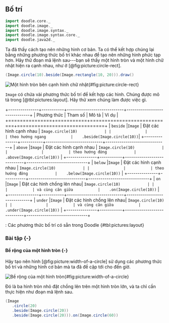 ## Bố trí

```scala mdoc:invisible
import doodle.core._
import doodle.image._
import doodle.image.syntax._
import doodle.image.syntax.core._
import doodle.java2d._
```

Ta đã thấy cách tạo nên những hình cơ bản. Ta có thể kết hợp chúng lại bằng những phương thức bố trí khác nhau để tạo nên những hình phức tạp hơn. Hãy thử đoạn mã lệnh sau---bạn sẽ thấy một hình tròn và một hình chữ nhật hiện ra cạnh nhau, như ở [@fig:picture:circle-rect].

```scala
(Image.circle(10).beside(Image.rectangle(10, 20))).draw()
```

![Một hình tròn bên cạnh hình chữ nhật](src/pages/pictures/circle-beside-rectangle.pdf+svg){#fig:picture:circle-rect}

`Image` có chứa vài phương thức bố trí để kết hợp các hình. Chúng được mô tả trong [@tbl:pictures:layout]. Hãy thử xem chúng làm được việc gì.

+---------------+-----------+----------------------------+------------------------------+
| Phương thức   | Tham số   | Mô tả                      | Ví dụ                        |
+===============+===========+============================+==============================+
| `beside`      |`Image`    | Đặt các hình cạnh nhau     | `Image.circle(10)            |
|               |           | theo hướng ngang           |    .beside(Image.circle(10))`|
+---------------+-----------+----------------------------+------------------------------+
| `above`       |`Image`    | Đặt các hình cạnh nhau     | `Image.circle(10)            |
|               |           | theo hướng đứng            |    .above(Image.circle(10))` |
+---------------+-----------+----------------------------+------------------------------+
| `below`       |`Image`    | Đặt các hình cạnh nhau     | `Image.circle(10)            |
|               |           | theo hướng đứng            |    .below(Image.circle(10))` |
+---------------+-----------+----------------------------+------------------------------+
| `on`          |`Image`    | Đặt các hình chồng lên nhau| `Image.circle(10)            |
|               |           | và cùng căn giữa           |    .on(Image.circle(10))`    |
+---------------+-----------+----------------------------+------------------------------+
| `under`       |`Image`    | Đặt các hình chồng lên nhau| `Image.circle(10)            |
|               |           | và cùng căn giữa           |    .under(Image.circle(10))` |
+---------------+-----------+----------------------------+------------------------------+

: Các phương thức bố trí có sẵn trong Doodle {#tbl:pictures:layout}

### Bài tập {-}

#### Bề rộng của một hình tròn {-}

Hãy tạo nên hình [@fig:picture:width-of-a-circle] sử dụng các phương thức bố trí và những hình cơ bản mà ta đã đề cập tới cho đến giờ.

![Bề rộng của một hình tròn](src/pages/pictures/width-of-a-circle.pdf+svg){#fig:picture:width-of-a-circle}

<div class="solution">
Đó là ba hình tròn nhỏ đặt chồng lên trên một hình tròn lớn, và ta chỉ cần thực hiện như đoạn mã lệnh sau.

```scala mdoc
(Image
   .circle(20)
   .beside(Image.circle(20))
   .beside(Image.circle(20))).on(Image.circle(60))
```
</div>
